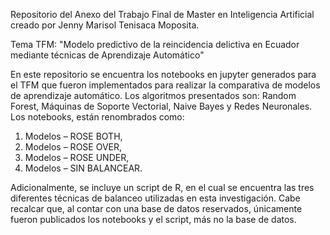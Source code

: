 Repositorio del Anexo del Trabajo Final de Master en Inteligencia Artificial creado por Jenny Marisol Tenisaca Moposita.

Tema TFM: "Modelo predictivo de la reincidencia delictiva en Ecuador mediante técnicas de Aprendizaje Automático"

En este repositorio se encuentra los notebooks en jupyter generados para el TFM que fueron implementados para realizar la comparativa
de modelos de aprendizaje automático. Los algoritmos presentados son: Random Forest, Máquinas de Soporte Vectorial, Naive Bayes y Redes Neuronales. 
Los notebooks, están renombrados como: 
1.	Modelos – ROSE BOTH, 
2.	Modelos – ROSE OVER, 
3.	Modelos – ROSE UNDER, 
4.	Modelos – SIN BALANCEAR. 

Adicionalmente, se incluye un script de R, en el cual se encuentra las tres diferentes técnicas de balanceo utilizadas en esta investigación. 
Cabe recalcar que, al contar con una base de datos reservados, únicamente fueron publicados los notebooks y el script, más no la base de datos. 

